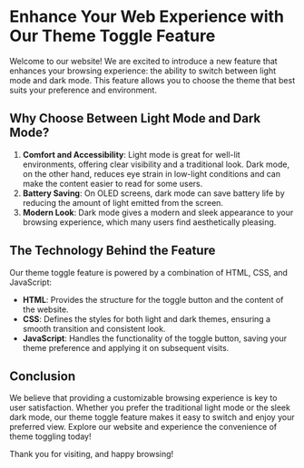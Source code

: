 # Enhance Your Web Experience with Our Theme Toggle Feature

Welcome to our website! We are excited to introduce a new feature that enhances your browsing experience: the ability to switch between light mode and dark mode. This feature allows you to choose the theme that best suits your preference and environment.

## Why Choose Between Light Mode and Dark Mode?

1. **Comfort and Accessibility**: Light mode is great for well-lit environments, offering clear visibility and a traditional look. Dark mode, on the other hand, reduces eye strain in low-light conditions and can make the content easier to read for some users.
2. **Battery Saving**: On OLED screens, dark mode can save battery life by reducing the amount of light emitted from the screen.
3. **Modern Look**: Dark mode gives a modern and sleek appearance to your browsing experience, which many users find aesthetically pleasing.

## The Technology Behind the Feature

Our theme toggle feature is powered by a combination of HTML, CSS, and JavaScript:

- **HTML**: Provides the structure for the toggle button and the content of the website.
- **CSS**: Defines the styles for both light and dark themes, ensuring a smooth transition and consistent look.
- **JavaScript**: Handles the functionality of the toggle button, saving your theme preference and applying it on subsequent visits.

## Conclusion

We believe that providing a customizable browsing experience is key to user satisfaction. Whether you prefer the traditional light mode or the sleek dark mode, our theme toggle feature makes it easy to switch and enjoy your preferred view. Explore our website and experience the convenience of theme toggling today!

Thank you for visiting, and happy browsing!